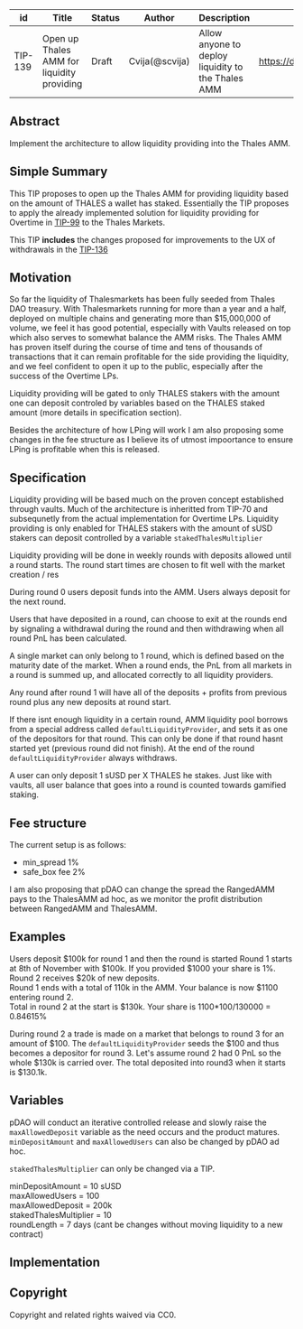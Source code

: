 | id     | Title                                      | Status | Author               | Description                                    | Discussions to                | Created    |
| ------ | ------------------------------------------ | ------ | -------------------- | ---------------------------------------------- | ----------------------------- | ---------- |
| TIP-139 | Open up Thales AMM for liquidity providing | Draft  | Cvija(@scvija) | Allow anyone to deploy liquidity to the Thales AMM | https://discord.gg/rPpPcMXSeU | 2023-04-26 |

## Abstract

Implement the architecture to allow liquidity providing into the Thales AMM.

## Simple Summary

This TIP proposes to open up the Thales AMM for providing liquidity based on the amount of THALES a wallet has staked. Essentially the TIP proposes to apply the already implemented solution for liquidity providing for Overtime in [TIP-99](TIPs/TIP-99.md) to the Thales Markets.

This TIP **includes** the changes proposed for improvements to the UX of withdrawals in the [TIP-136](TIPs/TIP-136)

## Motivation

So far the liquidity of Thalesmarkets has been fully seeded from Thales DAO treasury. With Thalesmarkets running for more than a year and a half, deployed on multiple chains and generating more than $15,000,000 of volume, we feel it has good potential, especially with Vaults released on top which also serves to somewhat balance the AMM risks. 
The Thales AMM has proven itself during the course of time and tens of thousands of transactions that it can remain profitable for the side providing the liquidity, and we feel confident to open it up to the public, especially after the success of the Overtime LPs.

Liquidity providing will be gated to only THALES stakers with the amount one can deposit controled by variables based on the THALES staked amount (more details in specification section).

Besides the architecture of how LPing will work I am also proposing some changes in the fee structure as I believe its of utmost impoortance to ensure LPing is profitable when this is released.

## Specification

Liquidity providing will be based much on the proven concept established through vaults. Much of the architecture is inheritted from TIP-70 and subsequnetly from the actual implementation for Overtime LPs. Liquidity providing is only enabled for THALES stakers with the amount of sUSD stakers can deposit controlled by a variable `stakedThalesMultiplier`

Liquidity providing will be done in weekly rounds with deposits allowed until a round starts.
The round start times are chosen to fit well with the market creation / res

During round 0 users deposit funds into the AMM. Users always deposit for the next round.

Users that have deposited in a round, can choose to exit at the rounds end by signaling a withdrawal during the round and then withdrawing when all round PnL has been calculated.

A single market can only belong to 1 round, which is defined based on the maturity date of the market. When a round ends, the PnL from all markets in a round is summed up, and allocated correctly to all liquidity providers.

Any round after round 1 will have all of the deposits + profits from previous round plus any new deposits at round start.


If there isnt enough liquidity in a certain round, AMM liquidity pool borrows from a special address called `defaultLiquidityProvider`,
and sets it as one of the depositors for that round.
This can only be done if that round hasnt started yet (previous round did not finish).
At the end of the round `defaultLiquidityProvider` always withdraws.

A user can only deposit 1 sUSD per X THALES he stakes. Just like with vaults, all user balance that goes into a round is counted towards gamified staking. 


## Fee structure

The current setup is as follows:

- min_spread 1% 
- safe_box fee 2%


I am also proposing that pDAO can change the spread the RangedAMM pays to the ThalesAMM ad hoc, as we monitor the profit distribution between RangedAMM and ThalesAMM. 
## Examples

Users deposit $100k for round 1 and then the round is started
Round 1 starts at 8th of November with $100k. If you provided $1000 your share is 1%.  
Round 2 receives $20k of new deposits.  
Round 1 ends with a total of 110k in the AMM. Your balance is now $1100 entering round 2.  
Total in round 2 at the start is $130k. Your share is 1100\*100/130000 = 0.84615%

During round 2 a trade is made on a market that belongs to round 3 for an amount of $100. The `defaultLiquidityProvider` seeds the $100 and thus becomes a depositor for round 3. Let's assume round 2 had 0 PnL so the whole $130k is carried over. The total deposited into round3 when it starts is $130.1k.

## Variables

pDAO will conduct an iterative controlled release and slowly raise the `maxAllowedDeposit` variable as the need occurs and the product matures. `minDepositAmount` and `maxAllowedUsers` can also be changed by pDAO ad hoc.

`stakedThalesMultiplier` can only be changed via a TIP.

minDepositAmount = 10 sUSD  
maxAllowedUsers = 100  
maxAllowedDeposit = 200k  
stakedThalesMultiplier = 10  
roundLength = 7 days (cant be changes without moving liquidity to a new contract)

## Implementation


## Copyright

Copyright and related rights waived via CC0.
